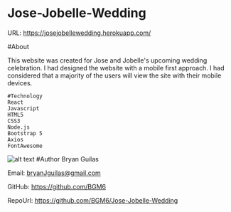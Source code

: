 # Jose-Jobelle-Wedding

URL: https://josejobellewedding.herokuapp.com/

#About

This website was created for Jose and Jobelle's upcoming wedding celebration. 
I had designed the website with a mobile first approach. I had considered that a majority of the users will view the site with their mobile devices.
    
    #Technology
    React
    Javascript
    HTML5
    CSS3
    Node.js
    Bootstrap 5
    Axios
    FontAwesome

![alt text](screenShot/screenShot.JPG "HTML Screenshot")
#Author
Bryan Guilas

Email: bryanJguilas@gmail.com

GitHub: https://github.com/BGM6
    
RepoUrl: https://github.com/BGM6/Jose-Jobelle-Wedding
